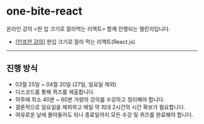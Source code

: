 # one-bite-react

<p>온라인 강의 <한 입 크기로 잘라먹는 리액트> 함께 진행되는 챌린지입니다.</p>

- [[인프런 강의]](https://www.inflearn.com/course/%ED%95%9C%EC%9E%85-%EB%A6%AC%EC%95%A1%ED%8A%B8#) 한입 크기로 잘라 먹는 리액트(React.js)

---

## 진행 방식

- 03월 25일 ~ 04월 20일 (27일, 일요일 제외)
- 디스코드를 통해 퀴즈를 제출합니다.
- 하루에 최소 40분 ~ 60분 가량의 강의를 수강하고 정리해야 합니다.
- 결론적으로 일요일을 제외하고 매일 약 최대 2시간의 시간 확보가 필요합니다.
- 여유로운 날에 몰아들어도 되나 종료일까지 모든 수강 및 퀴즈를 완료해야 합니다.
